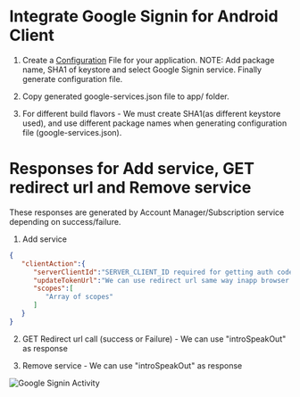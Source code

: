 Integrate Google Signin for Android Client
==========================================

1) Create a [Configuration](https://developers.google.com/mobile/add?platform=android&cntapi=signin&cnturl=https:%2F%2Fdevelopers.google.com%2Fidentity%2Fsign-in%2Fandroid%2Fsign-in%3Fconfigured%3Dtrue&cntlbl=Continue%20Adding%20Sign-In) File for your application.
NOTE: Add package name, SHA1 of keystore and select Google Signin service. Finally generate configuration file.

2) Copy generated google-services.json file to app/ folder.

3) For different build flavors - We must create SHA1(as different keystore used), and use different package names when generating configuration file (google-services.json).


Responses for Add service, GET redirect url and Remove service
==============================================================

These responses are generated by Account Manager/Subscription service depending on success/failure.

1) Add service
```json
{  
   "clientAction":{  
      "serverClientId":"SERVER_CLIENT_ID required for getting auth code",
      "updateTokenUrl":"We can use redirect url same way inapp browser GET call",
      "scopes":[  
         "Array of scopes"
      ]
   }
}
```

2) GET Redirect url call (success or Failure) - We can use "introSpeakOut" as response

3) Remove service - We can use "introSpeakOut" as response


![Google Signin Activity](https://cloud.githubusercontent.com/assets/7032434/24214244/e311f440-0f6f-11e7-8592-d31da1dd6971.png)
